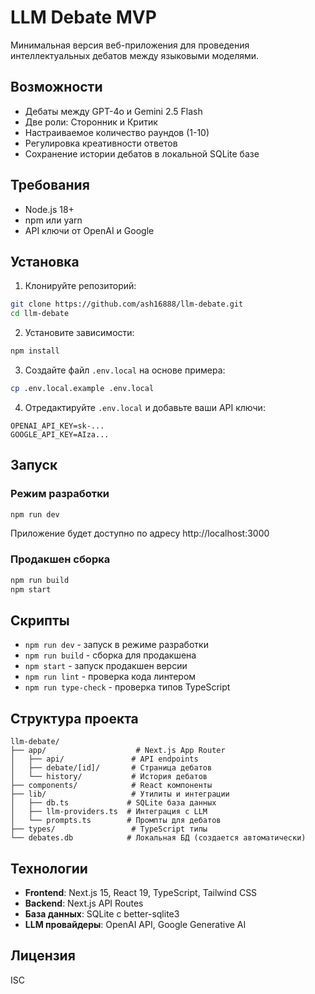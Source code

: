 # LLM Debate MVP

Минимальная версия веб-приложения для проведения интеллектуальных дебатов между языковыми моделями.

## Возможности

- Дебаты между GPT-4o и Gemini 2.5 Flash
- Две роли: Сторонник и Критик
- Настраиваемое количество раундов (1-10)
- Регулировка креативности ответов
- Сохранение истории дебатов в локальной SQLite базе

## Требования

- Node.js 18+
- npm или yarn
- API ключи от OpenAI и Google

## Установка

1. Клонируйте репозиторий:
```bash
git clone https://github.com/ash16888/llm-debate.git
cd llm-debate
```

2. Установите зависимости:
```bash
npm install
```

3. Создайте файл `.env.local` на основе примера:
```bash
cp .env.local.example .env.local
```

4. Отредактируйте `.env.local` и добавьте ваши API ключи:
```
OPENAI_API_KEY=sk-...
GOOGLE_API_KEY=AIza...
```

## Запуск

### Режим разработки
```bash
npm run dev
```
Приложение будет доступно по адресу http://localhost:3000

### Продакшен сборка
```bash
npm run build
npm start
```

## Скрипты

- `npm run dev` - запуск в режиме разработки
- `npm run build` - сборка для продакшена
- `npm start` - запуск продакшен версии
- `npm run lint` - проверка кода линтером
- `npm run type-check` - проверка типов TypeScript

## Структура проекта

```
llm-debate/
├── app/                    # Next.js App Router
│   ├── api/               # API endpoints
│   ├── debate/[id]/       # Страница дебатов
│   └── history/           # История дебатов
├── components/            # React компоненты
├── lib/                   # Утилиты и интеграции
│   ├── db.ts             # SQLite база данных
│   ├── llm-providers.ts  # Интеграция с LLM
│   └── prompts.ts        # Промпты для дебатов
├── types/                 # TypeScript типы
└── debates.db            # Локальная БД (создается автоматически)
```

## Технологии

- **Frontend**: Next.js 15, React 19, TypeScript, Tailwind CSS
- **Backend**: Next.js API Routes
- **База данных**: SQLite с better-sqlite3
- **LLM провайдеры**: OpenAI API, Google Generative AI

## Лицензия

ISC